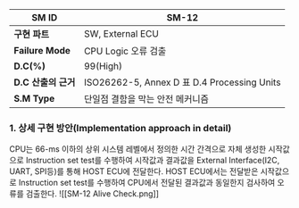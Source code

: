 
| **SM ID**          | SM-12                                      |
| ------------------ | ------------------------------------------ |
| **구현 파트**          | SW, External ECU                           |
| **Failure Mode**   | CPU Logic 오류 검출                            |
| **D.C(%)**         | 99(High)                                   |
| **D.C** **산출의 근거** | ISO26262-5, Annex D 표 D.4 Processing Units |
| **S.M Type**       | 단일점 결함을 막는 안전 메커니즘                         |
### 1. 상세 구현 방안(Implementation approach in detail)
CPU는 66-ms 이하의 상위 시스템 레벨에서 정의한 시간 간격으로 자체 생성한 시작값으로 Instruction set test를 수행하여 시작값과 결과값을 External Interface(I2C, UART, SPI등)를 통해 HOST ECU에 전달한다. HOST ECU에서는 전달받은 시작값으로 Instruction set test를 수행하여 CPU에서 전달된 결과값과 동일한지 검사하여 오류를 검출한다.
![[SM-12 Alive Check.png]]